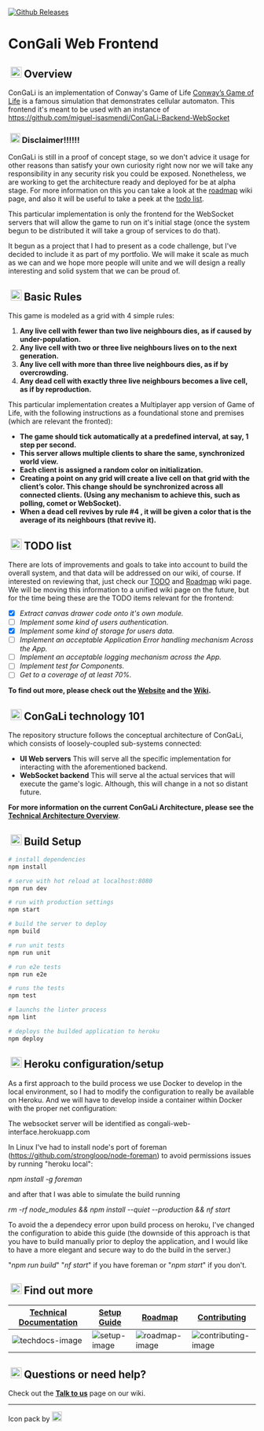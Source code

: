 [![Github Releases](https://img.shields.io/github/downloads/atom/atom/latest/total.svg?style=flat-square)](../..)

# ConGali Web Frontend

##  &nbsp;<img src="https://github.com/miguel-isasmendi/ConGaLi-Backend-WebSocket/wiki/images/idea.png" alt="Overview" width="22px"> Overview

ConGaLi is an implementation of Conway's Game of Life [Conway’s Game of Life] is a famous simulation that demonstrates cellular automaton. This frontend it's meant to be used with an instance of https://github.com/miguel-isasmendi/ConGaLi-Backend-WebSocket

### &nbsp;<img src="https://github.com/miguel-isasmendi/ConGaLi-Backend-WebSocket/wiki/images/warning.png" alt="Disclaimer" width="20px"> **Disclaimer!!!!!!**

ConGaLi is still in a proof of concept stage, so we don't advice it usage for other reasons than satisfy your own curiosity right now nor we will take any responsibility in any security risk you could be exposed. Nonetheless, we are working to get the architecture ready and deployed for be at alpha stage. For more information on this you can take a look at the [roadmap][Roadmap] wiki page, and also it will be useful to take a peek at the [todo list][TODO].

This particular implementation is only the frontend for the WebSocket servers that will allow the game to run on it's initial stage (once the system begun to be distributed it will take a group of services to do that).

It begun as a project that I had to present as a code challenge, but I've decided to include it as part of my portfolio. We will make it scale as much as we can and we hope more people will unite and we will design a really interesting and solid system that we can be proud of.

##  &nbsp;<img src="https://github.com/miguel-isasmendi/ConGaLi-Backend-WebSocket/wiki/images/law.png" alt="Basic Rules" width="22px"> Basic Rules

This game is modeled as a grid with 4 simple rules:

1. **Any live cell with fewer than two live neighbours dies, as if caused by under-population.**
2. **Any live cell with two or three live neighbours lives on to the next generation.**
3. **Any live cell with more than three live neighbours dies, as if by overcrowding.**
4. **Any dead cell with exactly three live neighbours becomes a live cell, as if by reproduction.**

This particular implementation creates a Multiplayer app version of Game of Life, with the following instructions as a foundational stone and premises (which are relevant the fronted):

- **The game should tick automatically at a predefined interval, at say, 1 step per second.**
- **This server allows multiple clients to share the same, synchronized world view.**
- **Each client is assigned a random color on initialization.**
- **Creating a point on any grid will create a live cell on that grid with the client’s color. This change should be synchronized across all connected clients. (Using any mechanism to achieve this, such as polling, comet or WebSocket).**
- **When a dead cell revives by rule #4 , it will be given a color that is the average of its neighbours (that revive it).**

##  &nbsp;<img src="https://github.com/miguel-isasmendi/ConGaLi-Backend-WebSocket/wiki/images/todo_list.png" alt="TODO" width="22px"> TODO list

There are lots of improvements and goals to take into account to  build the overall system, and that data will be addressed on our wiki, of course. If interested on reviewing that, just check our [TODO] and [Roadmap] wiki page. We will be moving this information to a unified wiki page on the future, but for the time being these are the TODO items relevant for the frontend:

- [x] _Extract canvas drawer code onto it's own module._
- [ ]  _Implement some kind of users authentication._
- [x]  _Implement some kind of storage for users data._
- [ ]  _Implement an acceptable Application Error handling mechanism Across the App._
- [ ]  _Implement an acceptable logging mechanism across the App._
- [ ]  _Implement test for Components._
- [ ]  _Get to a coverage of at least 70%._

**To find out more, please check out the [Website] and the [Wiki].**

##  &nbsp;<img src="https://github.com/miguel-isasmendi/ConGaLi-Backend-WebSocket/wiki/images/training.png" alt="ConGaLi 101" width="22px"> ConGaLi technology 101

The repository structure follows the conceptual architecture of ConGaLi, which consists of loosely-coupled sub-systems connected:

* **UI Web servers** This will serve all the specific implementation for interacting with the aforementioned backend.
* **WebSocket backend** This will serve al the actual services that will execute the game's logic. Although, this will change in a not so distant future.

**For more information on the current ConGaLi Architecture, please see the [Technical Architecture Overview]**.

## &nbsp;<img src="https://github.com/miguel-isasmendi/ConGaLi-Backend-WebSocket/wiki/images/support.png" alt="Build Setup" width="22px"> Build Setup

``` bash
# install dependencies
npm install

# serve with hot reload at localhost:8080
npm run dev

# run with production settings
npm start

# build the server to deploy
npm build

# run unit tests
npm run unit

# run e2e tests
npm run e2e

# runs the tests
npm test

# launchs the linter process
npm lint

# deploys the builded application to heroku
npm deploy
```

## &nbsp;<img src="https://github.com/miguel-isasmendi/ConGaLi-Backend-WebSocket/wiki/images/support.png" alt="Heroku configuration/setup" width="22px"> Heroku configuration/setup

As a first approach to the build process we use Docker to develop in the local environment, so I had to modify the configuration to really be available on Heroku. And we will have to develop inside a container within Docker with the proper net configuration:

The websocket server will be identified as congali-web-interface.herokuapp.com

In Linux I've had to install node's port of foreman (https://github.com/strongloop/node-foreman) to avoid permissions issues by running "heroku local":

_npm install -g foreman_

and after that I was able to simulate the build running

_rm -rf node_modules && npm install --quiet --production && nf start_

To avoid the a dependecy error upon build process on heroku, I've changed the configuration to abide this guide (the downside of this approach is that you have to build manually prior to deploy the application, and I would like to have a more elegant and secure way to do the build in the server.)

"_npm run build_"
"_nf start_" if you have foreman or "_npm start_" if you don't.

##  &nbsp;<img src="https://github.com/miguel-isasmendi/ConGaLi-Backend-WebSocket/wiki/images/search.png" alt="Find out more" width="22px"> Find out more

| **[Technical Documentation]**     | **[Setup Guide]**     | **[Roadmap]**           | **[Contributing]**           |
|-------------------------------------|-------------------------------|-----------------------------------|---------------------------------------------|
| ![techdocs-image] | ![setup-image] | ![roadmap-image] | ![contributing-image] |

##  &nbsp;<img src="https://github.com/miguel-isasmendi/ConGaLi-Backend-WebSocket/wiki/images/help.png" alt="Questions, help?" width="22px"> Questions or need help?

Check out the **[Talk to us]** page on our wiki.


[release-image]: https://img.shields.io/github/downloads/atom/atom/latest/total.svg?style=flat-square
[releases]: ./releases

[Website]: -
[Wiki]:  https://github.com/miguel-isasmendi/ConGaLi-Backend-WebSocket/wiki
[Talk to us]: https://github.com/miguel-isasmendi/ConGaLi-Backend-WebSocket/wiki/Talk-to-us
[Contributing]: https://github.com/miguel-isasmendi/ConGaLi-Backend-WebSocket/wiki/Contributing
[Setup Guide]: https://github.com/miguel-isasmendi/ConGaLi-Backend-WebSocket/wiki/Setting-up-ConGaLi
[Technical Architecture Overview]: https://github.com/miguel-isasmendi/ConGaLi-Backend-WebSocket/wiki/Technical-Architecture-Overview
[Technical Documentation]: https://github.com/miguel-isasmendi/ConGaLi-Backend-WebSocket/wiki/ConGaLi-Technical-documentation
[Roadmap]: https://github.com/miguel-isasmendi/ConGaLi-Backend-WebSocket/wiki/Product-roadmap
[TODO]: https://github.com/miguel-isasmendi/ConGaLi-Backend-WebSocket/wiki/TODO

[Conway’s Game of Life]: https://en.wikipedia.org/wiki/Conway's_Game_of_Life
[Eric Weisstein's treasure trove]: http://www.ericweisstein.com/encyclopedias/life/
[install Git]: https://git-scm.com/downloads
[install Docker]: https://docs.docker.com/engine/installation/

[techdocs-image]: https://github.com/miguel-isasmendi/ConGaLi-Backend-WebSocket/wiki/images/knowledge_sharing.png
[setup-image]: https://github.com/miguel-isasmendi/ConGaLi-Backend-WebSocket/wiki/images/support.png
[roadmap-image]: https://github.com/miguel-isasmendi/ConGaLi-Backend-WebSocket/wiki/images/adventure_map.png
[contributing-image]: https://github.com/miguel-isasmendi/ConGaLi-Backend-WebSocket/wiki/images/helping_hand.png

***
Icon pack by <a href="https://icons8.com" alt="Icons8"><img src="https://github.com/miguel-isasmendi/ConGaLi-Backend-WebSocket/wiki/images/Icons8.png" width="20px"></a>
